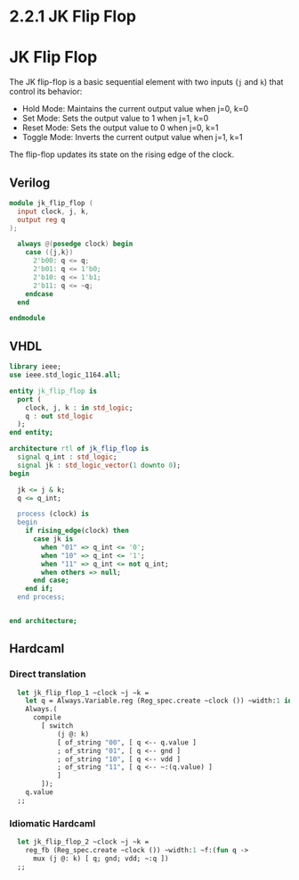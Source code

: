 # 2.2.1 JK Flip Flop

# JK Flip Flop

The JK flip-flop is a basic sequential element with two inputs (`j` and `k`) that control its
behavior:

- Hold Mode: Maintains the current output value when j=0, k=0
- Set Mode: Sets the output value to 1 when j=1, k=0
- Reset Mode: Sets the output value to 0 when j=0, k=1
- Toggle Mode: Inverts the current output value when j=1, k=1

The flip-flop updates its state on the rising edge of the clock.

## Verilog

<!-- $MDX file=./hdl/jk_flip_flop.v -->
```verilog
module jk_flip_flop (
  input clock, j, k,
  output reg q
);

  always @(posedge clock) begin
    case ({j,k})
      2'b00: q <= q;
      2'b01: q <= 1'b0;
      2'b10: q <= 1'b1;
      2'b11: q <= ~q;
    endcase
  end

endmodule
```

## VHDL

<!-- $MDX file=./hdl/jk_flip_flop.vhd -->
```vhdl
library ieee;
use ieee.std_logic_1164.all;

entity jk_flip_flop is
  port (
    clock, j, k : in std_logic;
    q : out std_logic
  );
end entity;

architecture rtl of jk_flip_flop is
  signal q_int : std_logic;
  signal jk : std_logic_vector(1 downto 0);
begin

  jk <= j & k;
  q <= q_int;

  process (clock) is
  begin
    if rising_edge(clock) then
      case jk is
        when "01" => q_int <= '0';
        when "10" => q_int <= '1';
        when "11" => q_int <= not q_int;
        when others => null;
      end case;
    end if;
  end process;


end architecture;
```

## Hardcaml

### Direct translation

<!-- $MDX file=./lib/sequential_examples.ml,part=jk_flip_flop_1 -->
```ocaml
  let jk_flip_flop_1 ~clock ~j ~k =
    let q = Always.Variable.reg (Reg_spec.create ~clock ()) ~width:1 in
    Always.(
      compile
        [ switch
            (j @: k)
            [ of_string "00", [ q <-- q.value ]
            ; of_string "01", [ q <-- gnd ]
            ; of_string "10", [ q <-- vdd ]
            ; of_string "11", [ q <-- ~:(q.value) ]
            ]
        ]);
    q.value
  ;;
```

### Idiomatic Hardcaml

<!-- $MDX file=./lib/sequential_examples.ml,part=jk_flip_flop_2 -->
```ocaml
  let jk_flip_flop_2 ~clock ~j ~k =
    reg_fb (Reg_spec.create ~clock ()) ~width:1 ~f:(fun q ->
      mux (j @: k) [ q; gnd; vdd; ~:q ])
  ;;
```
